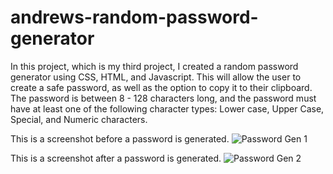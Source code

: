 # andrews-random-password-generator

In this project, which is my third project, I created a random password generator using CSS, HTML, and Javascript. 
This will allow the user to create a safe password, as well as the option to copy it to their clipboard. 
The password is between 8 - 128 characters long, and the password must have at least one of the following character types:
Lower case, Upper Case, Special, and Numeric characters. 


This is a screenshot before a password is generated.
![Password Gen 1](https://user-images.githubusercontent.com/72467808/98456833-9ae89980-214f-11eb-8220-158e9b3ffc4d.png)


This is a screenshot after a password is generated.
![Password Gen 2](https://user-images.githubusercontent.com/72467808/98456887-d6836380-214f-11eb-8c91-56798bbcadc4.png)

